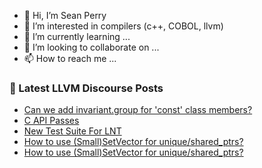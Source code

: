- 👋 Hi, I’m Sean Perry
- 👀 I’m interested in compilers (c++, COBOL, llvm)
- 🌱 I’m currently learning ...
- 💞️ I’m looking to collaborate on ...
- 📫 How to reach me ...

<!---
s66perry/s66perry is a ✨ special ✨ repository because its `README.md` (this file) appears on your GitHub profile.
You can click the Preview link to take a look at your changes.
--->
### 📕 Latest LLVM Discourse Posts

<!-- DISCOURSE-LLVM:START -->
- [Can we add invariant.group for &#39;const&#39; class members?](https://discourse.llvm.org/t/can-we-add-invariant-group-for-const-class-members/75465#post_2)
- [C API Passes](https://discourse.llvm.org/t/c-api-passes/75463#post_2)
- [New Test Suite For LNT](https://discourse.llvm.org/t/new-test-suite-for-lnt/74659#post_5)
- [How to use &lpar;Small&rpar;SetVector for unique/shared_ptrs?](https://discourse.llvm.org/t/how-to-use-small-setvector-for-unique-shared-ptrs/75475#post_2)
- [How to use &lpar;Small&rpar;SetVector for unique/shared_ptrs?](https://discourse.llvm.org/t/how-to-use-small-setvector-for-unique-shared-ptrs/75475#post_1)
<!-- DISCOURSE-LLVM:END -->
